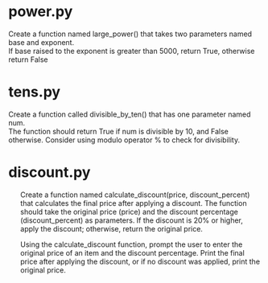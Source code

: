 <h1>power.py</h1>
Create a function named large_power() that takes two parameters named base and exponent.
<br>
If base raised to the exponent is greater than 5000, return True, otherwise return False
<h1>tens.py</h1>
Create a function called divisible_by_ten() that has one parameter named num.
<br>
The function should return True if num is divisible by 10, and False otherwise. Consider using modulo operator % to check for divisibility.

<h1>discount.py</h1>
<ul>Create a function named calculate_discount(price, discount_percent) that calculates the final price after applying a discount. The function should take the original price (price) and the discount percentage (discount_percent) as parameters. If the discount is 20% or higher, apply the discount; otherwise, return the original price.</ul>
<ul>Using the calculate_discount function, prompt the user to enter the original price of an item and the discount percentage. Print the final price after applying the discount, or if no discount was applied, print the original price.</ul>
